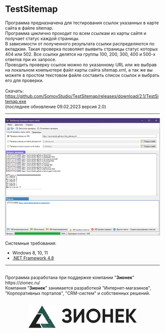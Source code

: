 # TestSitemap

Программа предназначена для тестирования ссылок указанных в карте сайта в файле sitemap.
<br>
Программа циклично проходит по всем ссылкам из карты сайтя и получает статус каждой страницы.
<br>
В зависимости от полученного результата ссылки распределяются по вкладкам.
Такая проверка позволяет выявить страницы статус которых 404 или 502. Все ссылки делятся на группы 100, 200, 300, 400 и 500-х ответов при их запросе.
<br>
Проводить проверку ссылок можно по указанному URL или же выбрав на локальном компьютере файл карты сайта sitemap.xml, а так же вы можете в простом текстовом файле составить список ссылок и выбрать его для проверки.
<br>
<br>
Скачать: https://github.com/SomovStudio/TestSitemap/releases/download/2.1/TestSitemap.exe
<br>
(последнее обновление 09.02.2023 версия 2.0)
<hr>

<p align="center">
  <img src="https://github.com/SomovStudio/TestSitemap/blob/master/TestSitemap.v2/img/screenshot.png">
</p>

Системные требования: 
<br>
<ul>
	<li>Windows 8, 10, 11</li>
	<li><a href="https://dotnet.microsoft.com/download/dotnet-framework" target="_blank">.NET Framework 4.8</a></li>
</ul>

<hr>
<br>Программа разработана при поддержке компании "<b>Зионек</b>" https://zionec.ru/
<br>Компания "<b>Зионек</b>" занимается разработкой "Интернет-магазинов", "Корпоративных порталов", "CRM-систем" и собственных решений.
<br><br>
<p align="center">
  <img src="https://github.com/SomovStudio/Hat/blob/main/Img/partners/companyzionec.png">
</p>